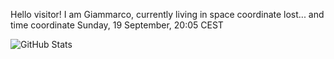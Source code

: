 Hello visitor! I am Giammarco, currently living in space coordinate lost... and time coordinate Sunday, 19 September, 20:05 CEST

![GitHub Stats](https://github-readme-stats.vercel.app/api?username=grcasanova)
